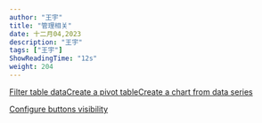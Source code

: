 ```yaml
---
author: "王宇"
title: "管理相关"
date: 十二月04,2023
description: "王宇"
tags: ["王宇"]
ShowReadingTime: "12s"
weight: 204
---
```

[Filter table data](#)[Create a pivot table](#)[Create a chart from data series](#)

[Configure buttons visibility](/users/tfac-settings.action)